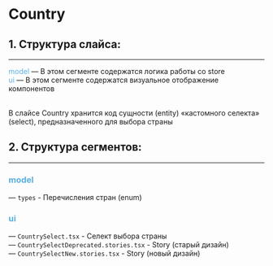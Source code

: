 # Country

## 1. Структура слайса:
***


<span style="color:#59afe1">model</span> &mdash; В этом сегменте содержатся логика работы со store <br/>
<span style="color:#59afe1">ui</span> &mdash; В этом сегменте содержатся визуальное отображение компонентов
<br/>
<br/>


В слайсе Country хранится код сущности (entity) «кастомного селекта» (select), предназначенного для выбора страны 

## 2. Структура сегментов:
***

### <span style="color:#59afe1">model</span><br>

&mdash; `types` - Перечисления стран (enum) <br>

### <span style="color:#59afe1">ui</span><br>

&mdash; `CountrySelect.tsx` - Селект выбора страны <br>
&mdash; `CountrySelectDeprecated.stories.tsx` - Story (старый дизайн) <br>
&mdash; `CountrySelectNew.stories.tsx` - Story (новый дизайн) <br>
